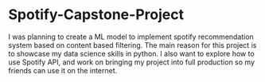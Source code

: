# Spotify-Capstone-Project
I was planning to create a ML model to implement spotify recommendation system based on content based filtering. The main reason for this project is to showcase my data science skills in python. I also want to explore how to use Spotify API, and work on bringing my project into full production so my friends can use it on the internet. 
